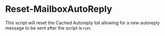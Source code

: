 # Reset-MailboxAutoReply
This script will reset the Cached Autoreply list allowing for a new autoreply message to be sent after  the script is run.   
